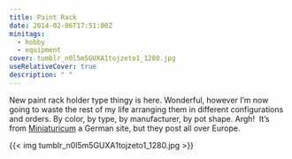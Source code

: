 ```yaml
---
title: Paint Rack
date: 2014-02-06T17:51:00Z
minitags:
  - hobby
  - equipment
cover: tumblr_n0l5m5GUXA1tojzeto1_1280.jpg
useRelativeCover: true
description: " "
---
```


New paint rack holder type thingy is here. Wonderful, however I’m now going to waste the rest of my life arranging them in different configurations and orders. By color, by type, by manufacturer, by pot shape. Argh! 
It’s from [Miniaturicum](http://www.miniaturicum.de/index.php?infoBox=3&cPath=723&sort=4a&language=en) a German site, but they post all over Europe.

{{< img tumblr_n0l5m5GUXA1tojzeto1_1280.jpg >}}
